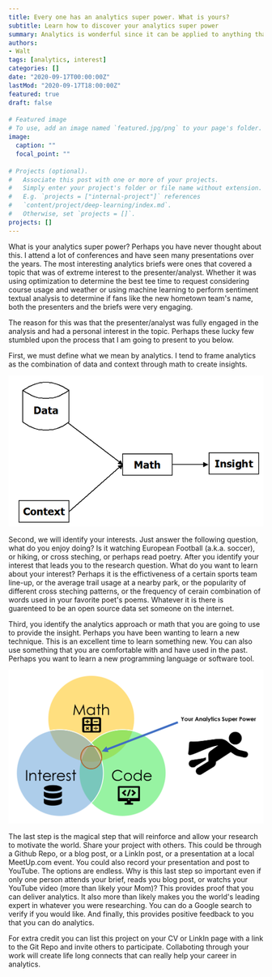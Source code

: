 ```yaml
---
title: Every one has an analytics super power. What is yours?
subtitle: Learn how to discover your analytics super power
summary: Analytics is wonderful since it can be applied to anything that has data. Everyone has interests that can be combined with analytics in unique ways to make them the world's leading analytics expert in that specific interest area.
authors:
- Walt
tags: [analytics, interest]
categories: []
date: "2020-09-17T00:00:00Z"
lastMod: "2020-09-17T18:00:00Z"
featured: true
draft: false

# Featured image
# To use, add an image named `featured.jpg/png` to your page's folder. 
image:
  caption: ""
  focal_point: ""

# Projects (optional).
#   Associate this post with one or more of your projects.
#   Simply enter your project's folder or file name without extension.
#   E.g. `projects = ["internal-project"]` references 
#   `content/project/deep-learning/index.md`.
#   Otherwise, set `projects = []`.
projects: []
---
```


What is your analytics super power? Perhaps you have never thought about this. I attend a lot of conferences and have seen many presentations over the years. The most interesting analytics briefs were ones that covered a topic that was of extreme interest to the presenter/analyst. Whether it was using optimization to determine the best tee time to request considering course usage and weather or using machine learning to perform sentiment textual analysis to determine if fans like the new hometown team's name, both the presenters and the briefs were very engaging. 

The reason for this was that the presenter/analyst was fully engaged in the analysis and had a personal interest in the topic. Perhaps these lucky few stumbled upon the process that I am going to present to you below.

First, we must define what we mean by analytics. I tend to frame analytics as the combination of data and context through math to create insights. 

![](./analytics.png)

Second, we will identify your interests. Just answer the following question, what do you enjoy doing? Is it watching European Football (a.k.a. soccer), or hiking, or cross steching, or perhaps read poetry. After you identify your interest that leads you to the research question. What do you want to learn about your interest? Perhaps it is the effictiveness of a certain sports team line-up, or the average trail usage at a nearby park, or the popularity of different cross steching patterns, or the frequency of cerain combination of words used in your favorite poet's poems. Whatever it is there is guarenteed to be an open source data set someone on the internet. 

Third, you identify the analytics approach or math that you are going to use to provide the insight. Perhaps you have been wanting to learn a new technique. This is an excellent time to learn something new. You can also use something that you are comfortable with and have used in the past. Perhaps you want to learn a new programming language or software tool.

![](./superpower.png)

The last step is the magical step that will reinforce and allow your research to motivate the world. Share your project with others. This could be through a Github Repo, or a blog post, or a LinkIn post, or a presentation at a local MeetUp.com event. You could also record your presentation and post to YouTube. The options are endless. Why is this last step so important even if only one person attends your brief, reads you blog post, or watchs your YouTube video (more than likely your Mom)? This provides proof that you can deliver analytics. It also more than likely makes you the world's leading expert in whatever you were researching. You can do a Google search to verify if you would like. And finally, this provides positive feedback to you that you can do analytics.

For extra credit you can list this project on your CV or LinkIn page with a link to the Git Repo and invite others to participate. Collaboting through your work will create life long connects that can really help your career in analytics. 



